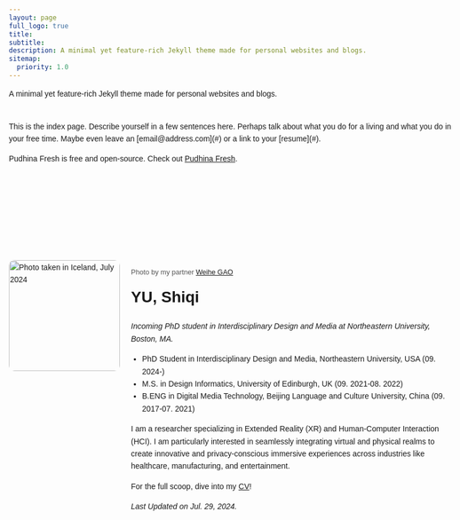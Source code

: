 ```yaml
---
layout: page
full_logo: true
title: 
subtitle: 
description: A minimal yet feature-rich Jekyll theme made for personal websites and blogs.
sitemap:
  priority: 1.0
---
```


<p class="describe-text">A minimal yet feature-rich Jekyll theme made for personal websites and blogs.</p>
<br>
This is the index page. Describe yourself in a few sentences here. Perhaps talk about what you do for a living and what you do in your free time. Maybe even leave an [email@address.com](#) or a link to your [resume](#).

Pudhina Fresh is free and open-source. Check out [Pudhina Fresh](https://github.com/ritijjain/pudhina-fresh).

<br>
<br>
<br>
<br>
<br>
<br>
<br>


<html lang="en">
<head>
    <meta charset="UTF-8">
    <meta name="viewport" content="width=device-width, initial-scale=1.0">
    <title>Personal Profile</title>
    <style>
        body {
            font-family: Arial, sans-serif;
            line-height: 1.6;
            margin: 0;
            padding: 20px;
            max-width: 800px;
            margin: 0 auto;
        }
        .profile {
            display: flex;
            align-items: flex-start;
            gap: 20px;
        }
        .profile-image {
            width: 200px;
            height: 200px;
            object-fit: cover;
            border-radius: 10px;
        }
        .profile-content {
            flex: 1;
        }
        h1 {
            margin-top: 0;
        }
        ul {
            padding-left: 20px;
        }
        .links a {
            margin-right: 10px;
            color: #0066cc;
            text-decoration: none;
        }
        .links a:hover {
            text-decoration: underline;
        }
        .credit {
            font-size: 0.9em;
            color: #555;
        }
    </style>
</head>
<body>
    <div class="profile">
        <img src="assets/website_picture_202407.jpg" alt="Photo taken in Iceland, July 2024" class="profile-image">
        <div class="profile-content">
            <p class="credit">
                Photo by my partner <a href="https://pages.gaow.click/">Weihe GAO</a>
            </p>
            <h1>YU, Shiqi</h1>
            <p><em>Incoming PhD student in Interdisciplinary Design and Media at Northeastern University, Boston, MA.</em></p>
            <ul>
                <li>PhD Student in Interdisciplinary Design and Media, Northeastern University, USA (09. 2024-)</li>
                <li>M.S. in Design Informatics, University of Edinburgh, UK (09. 2021-08. 2022)</li>
                <li>B.ENG in Digital Media Technology, Beijing Language and Culture University, China (09. 2017-07. 2021)</li>
            </ul>
            <p>I am a researcher specializing in Extended Reality (XR) and Human-Computer Interaction (HCI). I am particularly interested in seamlessly integrating virtual and physical realms to create innovative and privacy-conscious immersive experiences across industries like healthcare, manufacturing, and entertainment.</p>
            <p>For the full scoop, dive into my <a href="assets/cv_shiqiyu_20240604">CV</a>!</p>
            <p><em>Last Updated on Jul. 29, 2024.</em></p>
        </div>
    </div>
</body>
</html>
